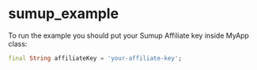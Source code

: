 # sumup_example

To run the example you should put your Sumup Affiliate key inside MyApp class:

```dart
final String affiliateKey = 'your-affiliate-key';
```